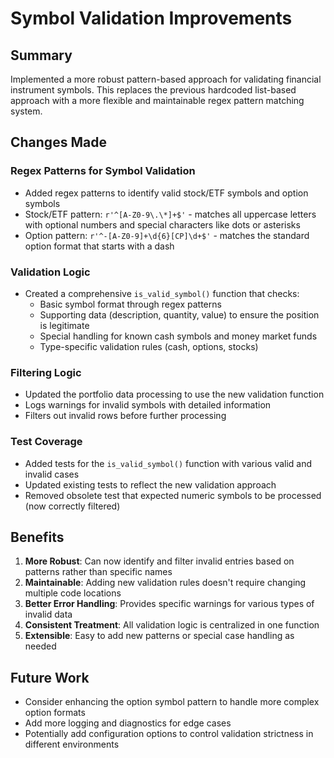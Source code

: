 # Symbol Validation Improvements

## Summary
Implemented a more robust pattern-based approach for validating financial instrument symbols. This replaces the previous hardcoded list-based approach with a more flexible and maintainable regex pattern matching system.

## Changes Made

### Regex Patterns for Symbol Validation
- Added regex patterns to identify valid stock/ETF symbols and option symbols
- Stock/ETF pattern: `r'^[A-Z0-9\.\*]+$'` - matches all uppercase letters with optional numbers and special characters like dots or asterisks
- Option pattern: `r'^-[A-Z0-9]+\d{6}[CP]\d+$'` - matches the standard option format that starts with a dash

### Validation Logic
- Created a comprehensive `is_valid_symbol()` function that checks:
  - Basic symbol format through regex patterns
  - Supporting data (description, quantity, value) to ensure the position is legitimate
  - Special handling for known cash symbols and money market funds
  - Type-specific validation rules (cash, options, stocks)

### Filtering Logic
- Updated the portfolio data processing to use the new validation function
- Logs warnings for invalid symbols with detailed information
- Filters out invalid rows before further processing

### Test Coverage
- Added tests for the `is_valid_symbol()` function with various valid and invalid cases
- Updated existing tests to reflect the new validation approach
- Removed obsolete test that expected numeric symbols to be processed (now correctly filtered)

## Benefits
1. **More Robust**: Can now identify and filter invalid entries based on patterns rather than specific names
2. **Maintainable**: Adding new validation rules doesn't require changing multiple code locations
3. **Better Error Handling**: Provides specific warnings for various types of invalid data
4. **Consistent Treatment**: All validation logic is centralized in one function
5. **Extensible**: Easy to add new patterns or special case handling as needed

## Future Work
- Consider enhancing the option symbol pattern to handle more complex option formats
- Add more logging and diagnostics for edge cases
- Potentially add configuration options to control validation strictness in different environments 